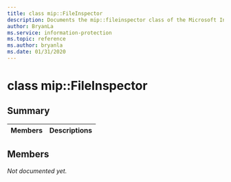 ```yaml
---
title: class mip::FileInspector 
description: Documents the mip::fileinspector class of the Microsoft Information Protection (MIP) SDK.
author: BryanLa
ms.service: information-protection
ms.topic: reference
ms.author: bryanla
ms.date: 01/31/2020
---
```


# class mip::FileInspector 
  
## Summary
 Members                        | Descriptions                                
--------------------------------|---------------------------------------------
  
## Members
_Not documented yet._
